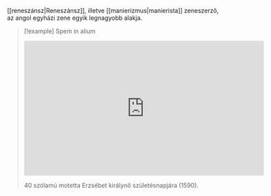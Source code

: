 [[reneszánsz|Reneszánsz]], illetve [[manierizmus|manierista]] zeneszerző, az angol egyházi zene egyik legnagyobb alakja.

>[!example] Spem in alium
><iframe width="560" height="315" src="https://www.youtube-nocookie.com/embed/J3LnkG2P2wM?si=myvjXv64LCSmZFR0" title="YouTube video player" frameborder="0" allow="accelerometer; autoplay; clipboard-write; encrypted-media; gyroscope; picture-in-picture; web-share" allowfullscreen></iframe>
>
>40 szólamú motetta Erzsébet királynő születésnapjára (1590).
